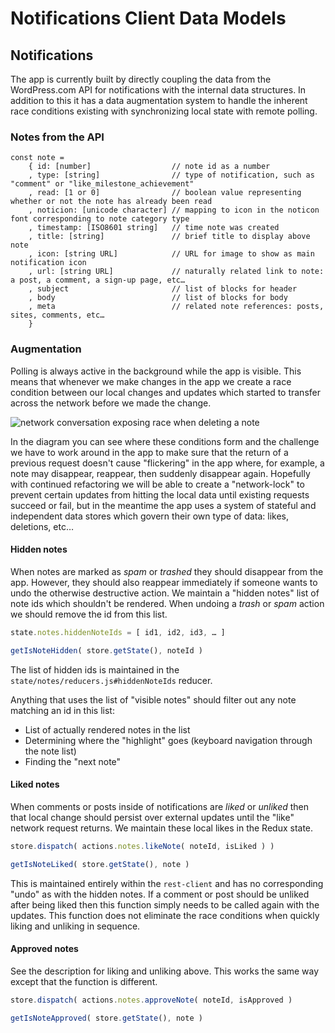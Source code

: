 # Notifications Client Data Models

## Notifications

The app is currently built by directly coupling the data from the WordPress.com API for notifications with the internal data structures.
In addition to this it has a data augmentation system to handle the inherent race conditions existing with synchronizing local state with remote polling.


### Notes from the API
```
const note =
	{ id: [number]                  // note id as a number
	, type: [string]                // type of notification, such as "comment" or "like_milestone_achievement"
	, read: [1 or 0]                // boolean value representing whether or not the note has already been read
	, noticion: [unicode character] // mapping to icon in the noticon font corresponding to note category type
	, timestamp: [ISO8601 string]   // time note was created
	, title: [string]               // brief title to display above note
	, icon: [string URL]            // URL for image to show as main notification icon
	, url: [string URL]             // naturally related link to note: a post, a comment, a sign-up page, etc…
	, subject                       // list of blocks for header
	, body                          // list of blocks for body
	, meta                          // related note references: posts, sites, comments, etc…
	}
```

### Augmentation

Polling is always active in the background while the app is visible.
This means that whenever we make changes in the app we create a race condition between our local changes and updates which started to transfer across the network before we made the change.

<!-- the following diagram was generated in draw.io - it can be edited by pasting in the contents of the SVG itself -->
![network conversation exposing race when deleting a note](https://cldup.com/unQOzvDkjtq/UlbjwC.svg)

In the diagram you can see where these conditions form and the challenge we have to work around in the app to make sure that the return of a previous request doesn't cause "flickering" in the app where, for example, a note may disappear, reappear, then suddenly disappear again.
Hopefully with continued refactoring we will be able to create a "network-lock" to prevent certain updates from hitting the local data until existing requests succeed or fail, but in the meantime the app uses a system of stateful and independent data stores which govern their own type of data: likes, deletions, etc…

#### Hidden notes

When notes are marked as _spam_ or _trashed_ they should disappear from the app.
However, they should also reappear immediately if someone wants to undo the otherwise destructive action.
We maintain a "hidden notes" list of note ids which shouldn't be rendered.
When undoing a _trash_ or _spam_ action we should remove the id from this list.

```js
state.notes.hiddenNoteIds = [ id1, id2, id3, … ]

getIsNoteHidden( store.getState(), noteId )
```

The list of hidden ids is maintained in the `state/notes/reducers.js#hiddenNoteIds` reducer.

Anything that uses the list of "visible notes" should filter out any note matching an id in this list:

 - List of actually rendered notes in the list
 - Determining where the "highlight" goes (keyboard navigation through the note list)
 - Finding the "next note"

#### Liked notes

When comments or posts inside of notifications are _liked_ or _unliked_ then that local change should persist over external updates until the "like" network request returns.
We maintain these local likes in the Redux state.

```js
store.dispatch( actions.notes.likeNote( noteId, isLiked ) )

getIsNoteLiked( store.getState(), note )
```

This is maintained entirely within the `rest-client` and has no corresponding "undo" as with the hidden notes.
If a comment or post should be unliked after being liked then this function simply needs to be called again with the updates.
This function does not eliminate the race conditions when quickly liking and unliking in sequence.

#### Approved notes

See the description for liking and unliking above.
This works the same way except that the function is different.

```js
store.dispatch( actions.notes.approveNote( noteId, isApproved )

getIsNoteApproved( store.getState(), note )
```
